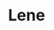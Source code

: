 ---
title: Lene
date: 
draft: false

# descripcion
description : Aro de plata pasante

materials: Plata 925

color: Plateado

dimensions: 0,5cm x 1,5cm

code: 01-20-0452

type: "Aros"

categories: []

price: $2.210,00

price_eftvo: $1.880,00

# Images
# first image will be shown in the product page
images:
  # - image: "images/path_to_image"
  # La ubicacion de las imagenes es imagenes/Aros/Aros.Solo Plata/01-20-0452-lene
  - image: "./images/aros/solo_plata/01-20-0452-triangulo-finito_a.JPG"
  - image: "./images/aros/solo_plata/01-20-0452-triangulo-finito_b.JPG"
---